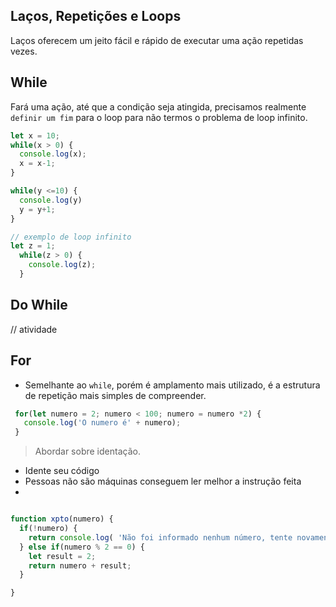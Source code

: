 ## Laços, Repetições e Loops

Laços oferecem um jeito fácil e rápido de executar uma ação repetidas vezes.

## While

Fará uma ação, até que a condição seja atingida, precisamos realmente `definir um fim`
para o loop para não termos o problema de loop infinito.

```js
let x = 10;
while(x > 0) {
  console.log(x);
  x = x-1;
}
```

```js
while(y <=10) {
  console.log(y)
  y = y+1;
}

// exemplo de loop infinito
let z = 1;
  while(z > 0) {
    console.log(z);
  }

```

## Do While
 // atividade

## For

 - Semelhante ao `while`, porém é amplamento mais utilizado, é a estrutura de repetição mais simples de compreender.

 ```js
  for(let numero = 2; numero < 100; numero = numero *2) {
    console.log('O numero é' + numero);
  }
 ```

 > Abordar sobre identação. 
  - Idente seu código
  - Pessoas não são máquinas conseguem ler melhor a instrução feita
  - 


  ```js

  function xpto(numero) {
    if(!numero) {
      return console.log( 'Não foi informado nenhum número, tente novamente!);
    } else if(numero % 2 == 0) {
      let result = 2;
      return numero + result;
    }

  }
  ```